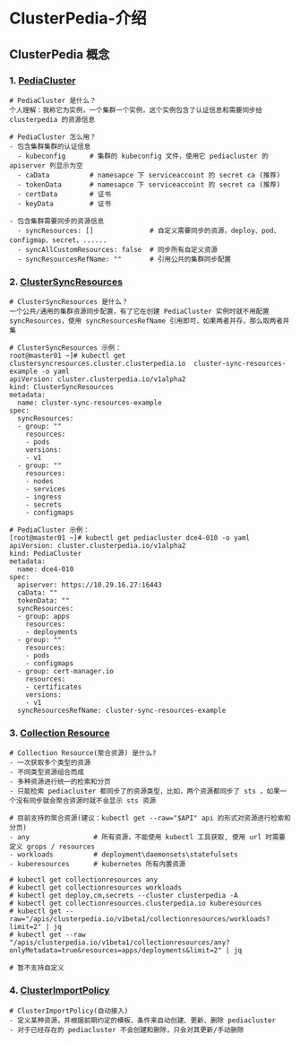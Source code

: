# ClusterPedia-介绍

## ClusterPedia  概念

### 1. [PediaCluster](https://clusterpedia.io/zh-cn/docs/concepts/pediacluster/)

```shell
# PediaCluster 是什么？
个人理解：我称它为实例，一个集群一个实例，这个实例包含了认证信息和需要同步给 clusterpedia 的资源信息

# PediaCluster 怎么用？
- 包含集群集群的认证信息
  - kubeconfig      # 集群的 kubeconfig 文件，使用它 pediacluster 的 apiserver 列显示为空
  - caData          # namesapce 下 serviceaccoint 的 secret ca (推荐)
  - tokenData       # namesapce 下 serviceaccoint 的 secret ca (推荐)
  - certData        # 证书
  - keyData         # 证书
  
- 包含集群需要同步的资源信息
  - syncResources: []              # 自定义需要同步的资源，deploy、pod、configmap、secret、......
  - syncAllCustomResources: false  # 同步所有自定义资源
  - syncResourcesRefName: ""       # 引用公共的集群同步配置
```

### 2. [ClusterSyncResources](https://clusterpedia.io/zh-cn/docs/concepts/cluster-sync-resources/)

```shell
# ClusterSyncResources 是什么？
一个公共/通用的集群资源同步配置，有了它在创建 PediaCluster 实例时就不用配置 syncResources，使用 syncResourcesRefName 引用即可，如果两者并存，那么取两者并集

# ClusterSyncResources 示例：
root@master01 ~]# kubectl get clustersyncresources.cluster.clusterpedia.io  cluster-sync-resources-example -o yaml 
apiVersion: cluster.clusterpedia.io/v1alpha2
kind: ClusterSyncResources
metadata:
  name: cluster-sync-resources-example
spec:
  syncResources:
  - group: ""
    resources:
    - pods
    versions:
    - v1
  - group: ""
    resources:
    - nodes
    - services
    - ingress
    - secrets
    - configmaps
        
# PediaCluster 示例：
[root@master01 ~]# kubectl get pediacluster dce4-010 -o yaml 
apiVersion: cluster.clusterpedia.io/v1alpha2
kind: PediaCluster
metadata:
  name: dce4-010
spec:
  apiserver: https://10.29.16.27:16443
  caData: ""
  tokenData: ""
  syncResources:
  - group: apps
    resources:
    - deployments
  - group: ""
    resources:
    - pods
    - configmaps
  - group: cert-manager.io
    resources:
    - certificates
    versions:
    - v1
  syncResourcesRefName: cluster-sync-resources-example

```

### 3. [Collection Resource](https://clusterpedia.io/zh-cn/docs/concepts/collection-resource/)

```shell
# Collection Resource(聚合资源) 是什么?
- 一次获取多个类型的资源
- 不同类型资源组合而成
- 多种资源进行统一的检索和分页
- 只能检索 pediacluster 都同步了的资源类型，比如，两个资源都同步了 sts ，如果一个没有同步就会聚合资源时就不会显示 sts 资源

# 目前支持的聚合资源(建议：kubectl get --raw="$API" api 的形式对资源进行检索和分页)
- any                # 所有资源，不能使用 kubectl 工具获取, 使用 url 时需要定义 grops / resources
- workloads          # deployment\daemonsets\statefulsets
- kuberesources      # kubernetes 所有内置资源

# kubectl get collectionresources any
# kubectl get collectionresources workloads
# kubectl get deploy,cm,secrets --cluster clusterpedia -A
# kubectl get collectionresources.clusterpedia.io kuberesources
# kubectl get --raw="/apis/clusterpedia.io/v1beta1/collectionresources/workloads?limit=2" | jq
# kubectl get --raw "/apis/clusterpedia.io/v1beta1/collectionresources/any?onlyMetadata=true&resources=apps/deployments&limit=2" | jq

# 暂不支持自定义
```

### 4. [ClusterImportPolicy](https://clusterpedia.io/zh-cn/docs/concepts/cluster-import-policy/)

```shell
# ClusterImportPolicy(自动接入)
- 定义某种资源，并根据前期约定的模板、条件来自动创建、更新、删除 pediacluster
- 对于已经存在的 pediacluster 不会创建和删除，只会对其更新/手动删除
```


